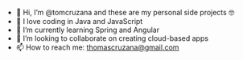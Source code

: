 - 👋 Hi, I’m @tomcruzana and these are my personal side projects 🤓
- 👀 I love coding in Java and JavaScript
- 🌱 I’m currently learning Spring and Angular
- 💞️ I’m looking to collaborate on creating cloud-based apps
- 📫 How to reach me: thomascruzana@gmail.com

<!---
tomcruzana/tomcruzana is a ✨ special ✨ repository because its `README.md` (this file) appears on your GitHub profile.
You can click the Preview link to take a look at your changes.
--->
